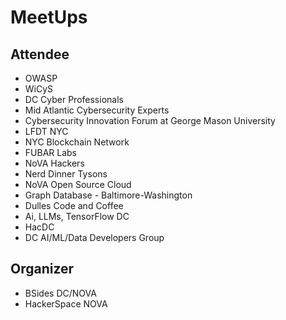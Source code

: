 # MeetUps

## Attendee

- OWASP
- WiCyS
- DC Cyber Professionals
- Mid Atlantic Cybersecurity Experts
- Cybersecurity Innovation Forum at George Mason University
- LFDT NYC
- NYC Blockchain Network
- FUBAR Labs
- NoVA Hackers
- Nerd Dinner Tysons
- NoVA Open Source Cloud
- Graph Database - Baltimore-Washington
- Dulles Code and Coffee
- Ai, LLMs, TensorFlow DC
- HacDC
- DC AI/ML/Data Developers Group

## Organizer

- BSides DC/NOVA
- HackerSpace NOVA
